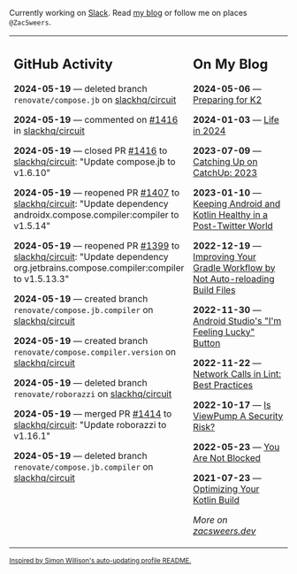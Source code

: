Currently working on [Slack](https://slack.com/). Read [my blog](https://zacsweers.dev/) or follow me on places `@ZacSweers`.

<table><tr><td valign="top" width="60%">

## GitHub Activity
<!-- githubActivity starts -->
**2024-05-19** — deleted branch `renovate/compose.jb` on [slackhq/circuit](https://github.com/slackhq/circuit)

**2024-05-19** — commented on [#1416](https://github.com/slackhq/circuit/pull/1416#issuecomment-2119094333) in [slackhq/circuit](https://github.com/slackhq/circuit)

**2024-05-19** — closed PR [#1416](https://github.com/slackhq/circuit/pull/1416) to [slackhq/circuit](https://github.com/slackhq/circuit): "Update compose.jb to v1.6.10"

**2024-05-19** — reopened PR [#1407](https://github.com/slackhq/circuit/pull/1407) to [slackhq/circuit](https://github.com/slackhq/circuit): "Update dependency androidx.compose.compiler:compiler to v1.5.14"

**2024-05-19** — reopened PR [#1399](https://github.com/slackhq/circuit/pull/1399) to [slackhq/circuit](https://github.com/slackhq/circuit): "Update dependency org.jetbrains.compose.compiler:compiler to v1.5.13.3"

**2024-05-19** — created branch `renovate/compose.jb.compiler` on [slackhq/circuit](https://github.com/slackhq/circuit)

**2024-05-19** — created branch `renovate/compose.compiler.version` on [slackhq/circuit](https://github.com/slackhq/circuit)

**2024-05-19** — deleted branch `renovate/roborazzi` on [slackhq/circuit](https://github.com/slackhq/circuit)

**2024-05-19** — merged PR [#1414](https://github.com/slackhq/circuit/pull/1414) to [slackhq/circuit](https://github.com/slackhq/circuit): "Update roborazzi to v1.16.1"

**2024-05-19** — deleted branch `renovate/compose.jb.compiler` on [slackhq/circuit](https://github.com/slackhq/circuit)
<!-- githubActivity ends -->
</td><td valign="top" width="40%">

## On My Blog
<!-- blog starts -->
**2024-05-06** — [Preparing for K2](https://www.zacsweers.dev/preparing-for-k2/)

**2024-01-03** — [Life in 2024](https://www.zacsweers.dev/life-in-2024/)

**2023-07-09** — [Catching Up on CatchUp: 2023](https://www.zacsweers.dev/catching-up-on-catchup-2023/)

**2023-01-10** — [Keeping Android and Kotlin Healthy in a Post-Twitter World](https://www.zacsweers.dev/keeping-android-healthy/)

**2022-12-19** — [Improving Your Gradle Workflow by Not Auto-reloading Build Files](https://www.zacsweers.dev/improving-your-workflow-by-not-auto-reloading-build-files/)

**2022-11-30** — [Android Studio's "I'm Feeling Lucky" Button](https://www.zacsweers.dev/android-studios-im-feeling-lucky-button/)

**2022-11-22** — [Network Calls in Lint: Best Practices](https://www.zacsweers.dev/network-calls-in-lint-best-practices/)

**2022-10-17** — [Is ViewPump A Security Risk?](https://www.zacsweers.dev/is-viewpump-a-security-risk/)

**2022-05-23** — [You Are Not Blocked](https://www.zacsweers.dev/you-are-not-blocked/)

**2021-07-23** — [Optimizing Your Kotlin Build](https://www.zacsweers.dev/optimizing-your-kotlin-build/)
<!-- blog ends -->
_More on [zacsweers.dev](https://zacsweers.dev/)_
</td></tr></table>

<sub><a href="https://simonwillison.net/2020/Jul/10/self-updating-profile-readme/">Inspired by Simon Willison's auto-updating profile README.</a></sub>